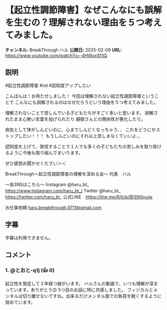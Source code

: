 # 【起立性調節障害】なぜこんなにも誤解を生むの？理解されない理由を５つ考えてみました。

**チャンネル:** BreakThrough ハル
**公開日:** 2025-02-09
**URL:** https://www.youtube.com/watch?v=-4HiRqxSf3Q

## 説明

#起立性調節障害 #od #認知度アップしたい

こんばんは！お待たせしました！
今回は理解されない起立性調節障害ということで
こんなにも誤解されるのはなぜだろうという理由を５つ考えてみました。

理解されないことで苦しんでいる子どもたちがすごく多いと思います。
誤解されたまま心無い言葉を投げられたり
親御さんとの関係性が悪化したり。

病気として体がしんどいのに、心までしんどくなっちゃう、、
これをどうにかストップしたい！！！
もうしんどいのにそれ以上苦しまなくていいよ、、

認知度を上げて、発信することで１人でも多くの子どもたちの苦しみを取り除けるように今後も取り組んでまいります。

ぜひ感想お聞かせください＞＜

BreakThrough〜起立性調節障害の理解を深める会〜
代表　ハル

〜各SNSはこちら〜
Instagram @haru_bt_　https://www.instagram.com/haru_bt_/
Twitter @haru_bt_　https://twitter.com/haru_bt_
公式LINE　https://line.me/R/ti/p/@390inuiw

お仕事依頼
haru.breakthrough.0711@gmail.com

## 字幕

字幕は利用できません。

## コメント

### 1. @とおと-q1j (👍 0)
起立性を発症して３年経つ娘がいます。
ハルさんの動画で、いつも理解が深まっています。ありがとう😊
5つ目のお話に特に共感しました。
フィジカルとメンタルは切り離せないですね。出来るだけメンタル面での負荷を軽くするように努めています。

